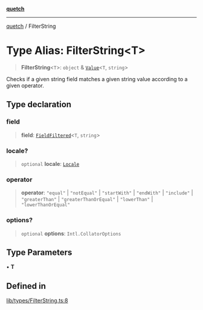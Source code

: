 [**quetch**](../README.md)

***

[quetch](../README.md) / FilterString

# Type Alias: FilterString\<T\>

> **FilterString**\<`T`\>: `object` & [`Value`](Value.md)\<`T`, `string`\>

Checks if a given string field matches a given string value according to a given operator.

## Type declaration

### field

> **field**: [`FieldFiltered`](FieldFiltered.md)\<`T`, `string`\>

### locale?

> `optional` **locale**: [`Locale`](Locale.md)

### operator

> **operator**: `"equal"` \| `"notEqual"` \| `"startWith"` \| `"endWith"` \| `"include"` \| `"greaterThan"` \| `"greaterThanOrEqual"` \| `"lowerThan"` \| `"lowerThanOrEqual"`

### options?

> `optional` **options**: `Intl.CollatorOptions`

## Type Parameters

• **T**

## Defined in

[lib/types/FilterString.ts:8](https://github.com/nevoland/quetch/blob/6249acbaaaaaeed54f7d39c2e784b6176249eef9/lib/types/FilterString.ts#L8)
